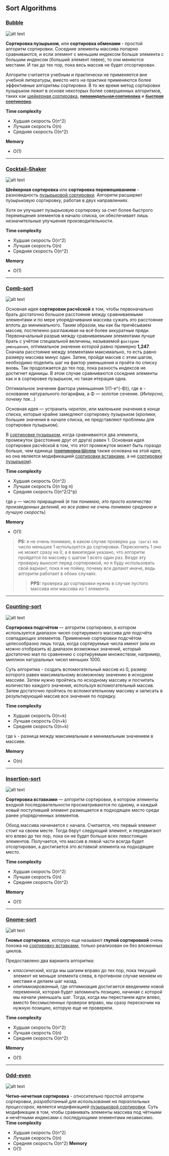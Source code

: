 ## Sort Algorithms

[<h3 id="bubble">Bubble</h3>](./bubble_sort.rs)

![alt text][bubble_image]

**Сортировка пузырьком**, или **сортировка обменами** - простой алгоритм сортировки. Соседние элементы массива попарно сравниваются, и если элемент с меньшим индексом больше элемента с большим индексом (больший элемент левее), то они меняются местами. И так до тех пор, пока весь массив не будет отсортирован.

Алгоритм считается учебным и практически не применяется вне учебной литературы, вместо него на практике применяются более эффективные алгоритмы сортировки. В то же время метод сортировки пузырьком лежит в основе некоторых более совершенных алгоритмов, таких как [шейкерная сортировка](#cocktail_shaker), ~~[пирамидальная сортировка]()~~ и ~~[быстрая сортировка]()~~.

__Time complexity__
* Худшая скорость O(n^2)
* Лучшая скорость O(n)
* Средняя скорость O(n^2)

__Memory__
* O(1)

* * *

[<h3 id="cocktail_shaker">Cocktail-Shaker</h3>](./cocktail_shaker_sort.rs)

![alt text][cocktail_shaker_image]

**Шейкерная сортировка** или **сортировка перемешиванием** - разновидность [пузырьковой сортировки](#bubble). Алгоритм расширяет пузырьковую сортировку, работая в двух направлениях.

Хотя он улучшает пузырьковую сортировку за счет более быстрого перемещения элементов в начало списка, он обеспечивает лишь незначительные улучшения производительности.

__Time complexity__
* Худшая скорость O(n^2)
* Лучшая скорость O(n)
* Средняя скорость O(n^2)

__Memory__
* O(1)

* * *

[<h3 id="comb-sort">Comb-sort</h3>](./comb_sort.rs)

![alt text][comb_image]

Основная идея **сортировки расчёской** в том, чтобы первоначально брать достаточно большое расстояние между сравниваемыми элементами и по мере упорядочивания массива сужать это расстояние вплоть до минимального. Таким образом, мы как бы причёсываем массив, постепенно разглаживая на всё более аккуратные пряди. Первоначальный разрыв между сравниваемыми элементами лучше брать с учётом специальной величины, называемой `фактором уменьшения`, оптимальное значение которой равно примерно **1,247**. Сначала расстояние между элементами максимально, то есть равно размеру массива минус один. Затем, пройдя массив с этим шагом, необходимо поделить шаг на фактор уменьшения и пройти по списку вновь. Так продолжается до тех пор, пока разность индексов не достигнет единицы. В этом случае сравниваются соседние элементы как и в сортировке пузырьком, но такая итерация одна.

Оптимальное значение фактора уменьшения 1/(1-e^(-Φ)), где e - основание натурального логарифма, а Φ — золотое сечение. (_Интерсно, почему так..._)

Основная идея — устранить _черепах_, или маленькие значения в конце списка, которые крайне замедляют сортировку пузырьком (_кролики_, большие значения в начале списка, не представляют проблемы для сортировки пузырьком).

В [сортировке пузырьком](#bubble), когда сравниваются два элемента, промежуток (расстояние друг от друга) равен 1. Основная идея сортировки расчёской в том, что этот промежуток может быть гораздо больше, чем единица (~~[сортировка Шелла]()~~ также основана на этой идее, но она является модификацией [сортировки вставками](#insertion-sort), а не [сортировки пузырьком](#bubble)).

__Time complexity__
* Худшая скорость O(n^2)
* Лучшая скорость O(n log n)
* Средняя скорость O(n^2/2^p)

где `p` — число приращений (_я так понимаю, это просто количество произведенных делений, но все равно не очень понимаю среднюю и лучшую скорость_)

__Memory__
* O(1)

> **PS:** я не очень понимаю, в каком случае проверка `gap (шага)` на число меньшее 1 используется до сортировки. Перескочить 1 оно не может сразу на 0, а в википедии указано, что алгоритм пройдется по массиву с шагом 1 всего один раз. Везде эту проверку выносят перед сортировкой, но я буду использовать свой вариант, пока я не пойму, почему все делают иначе, ведь алгоритм работает в обоих случаях.
>> **PPS:** проверка до сортировки нужна в случае пустого массива или массива из 1 элемента.


* * *

[<h3 id="counting-sort">Counting-sort</h3>](./counting_sort.rs)

![alt text][counting_image]

**Сортировка подсчётом** — алгоритм сортировки, в котором используется диапазон чисел сортируемого массива для подсчёта совпадающих элементов. Применение сортировки подсчётом целесообразно лишь тогда, когда сортируемые числа имеют (или их можно отобразить в) диапазон возможных значений, который достаточно мал по сравнению с сортируемым множеством, например, миллион натуральных чисел меньших 1000.

Суть алгоритма - создать вспомогательный массив из 0, размер которого равен максимальному возможному значению в исходном массиве. Затем нужно пройтись по исходному массиву и посчитать количество каждого значения, используя вспомогательный массив. Затем достаточно пройтись по вспомогательному массиву и записать в результирующий массив все значения по порядку.

__Time complexity__
* Худшая скорость O(n+k)
* Лучшая скорость O(n+k)
* Средняя скорость O(n+k)

где `k` - разница между максимальным и минимальным значением в массиве.

__Memory__
* O(n)

* * *

[<h3 id="insertion-sort">Insertion-sort</h3>](./insertion_sort.rs)

![alt text][insertion_image]

**Сортировка вставками** — алгоритм сортировки, в котором элементы входной последовательности просматриваются по одному, и каждый новый поступивший элемент размещается в подходящее место среди ранее упорядоченных элементов. 

Обход массива начинается с начала. Считается, что первый элемент стоит на своем месте. Тогда берут следующий элемент, и передвигают его влево до тех пор, пока он не будет больше всех левостоящих элементов. Получается, что массив в левой части всегда будет отсортирован, а достигается это _вставкой_ элемента на подходящее место.

__Time complexity__
* Худшая скорость O(n^2)
* Лучшая скорость O(n)
* Средняя скорость O(n^2)

__Memory__
* O(1)

* * *

[<h3 id="gnome-sort">Gnome-sort</h3>](./gnome_sort.rs)

![alt text][gnome_image]

**Гномья сортировка**, которую еще называют **глупой сортировкой** очень похожа на [сортировку вставками](#insertion-sort), только реализован он без вложенных циклов. 

Предоставлено два варианта алгоритма:
* _классический_, когда мы шагаем вправо до тех пор, пока текущий элемент не меньше элемента слева, в противном случае меняем их местами и делаем шаг назад. 
* _опитимизированный_, где оптимизация достигается введением новой переменной, которая будет запоминать позицию, начиная с которой мы начали уменьшать шаг. Тогда, когда мы перестанем идти влево, вместо бессмысленных проверок вправо, мы сразу перескочим на нужную позицию, которую еще не проверяли.

__Time complexity__
* Худшая скорость O(n^2)
* Лучшая скорость O(n)
* Средняя скорость O(n^2)

__Memory__
* O(1)

* * *

[<h3 id="odd-even-sort">Odd-even</h3>](./odd_even_sort.rs)

![alt text][odd_even_image]

**Четно-нечетная сортировка** - относительно простой алгоритм сортировки, _разработанный для использования на параллельных процессорах_, является модификацией [пузырьковой сортировки](#bubble). Суть модификации в том, чтобы сравнивать элементы массива под чётными и нечётными индексами с последующими элементами независимо.
__Time complexity__
* Худшая скорость O(n^2)
* Лучшая скорость O(n)
* Средняя скорость O(n^2)
__Memory__
* O(1)

<!--
ID
-->

[bubble_image]: https://upload.wikimedia.org/wikipedia/commons/0/06/Bubble-sort.gif "Bubble Sort"
[cocktail_shaker_image]: https://upload.wikimedia.org/wikipedia/commons/e/ef/Sorting_shaker_sort_anim.gif "Cocktail-Shaker Sort"
[comb_image]: https://upload.wikimedia.org/wikipedia/commons/4/46/Comb_sort_demo.gif "Comb Sort"
[counting_image]: https://c.tenor.com/zswbYsLbYqEAAAAd/counting-sort.gif "Counting Sort"
[insertion_image]: https://upload.wikimedia.org/wikipedia/commons/9/9c/Insertion-sort-example.gif "Insertion Sort"
[gnome_image]: https://upload.wikimedia.org/wikipedia/commons/8/89/Visualization_of_Gnome_sort.gif "Gnome Sort"
[odd_even_image]: https://upload.wikimedia.org/wikipedia/commons/1/1b/Odd_even_sort_animation.gif "Odd-even Sort"
